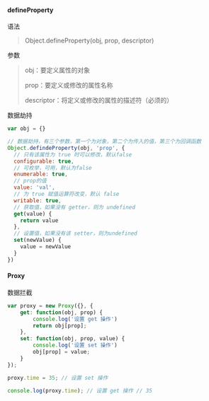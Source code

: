 #### defineProperty 

语法

> Object.defineProperty(obj, prop, descriptor)

参数

> obj：要定义属性的对象
>
> prop：要定义或修改的属性名称
>
> descriptor：将定义或修改的属性的描述符（必须的）

数据劫持

```js
var obj = {}

// 数据劫持，有三个参数，第一个为对象，第二个为传入的值，第三个为回调函数
Object.defindeProperty(obj, 'prop', {
  // 只有该属性为 true 时可以修改，默认false
  configurable: true,
  // 可枚举，可用，默认为false
  enumerable: true,
  // prop的值
  value: 'val',
  // 为 true 赋值运算符改变，默认 false
  writable: true,
  // 获取值，如果没有 getter，则为 undefined
  get(value) {
    return value
  },
  // 设置值，如果没有该 setter，则为undefined
  set(newValue) {
    value = newValue
  }
})
```



#### Proxy

数据拦截

```js
var proxy = new Proxy({}, {
    get: function(obj, prop) {
        console.log('设置 get 操作')
        return obj[prop];
    },
    set: function(obj, prop, value) {
        console.log('设置 set 操作')
        obj[prop] = value;
    }
});

proxy.time = 35; // 设置 set 操作

console.log(proxy.time); // 设置 get 操作 // 35

```


